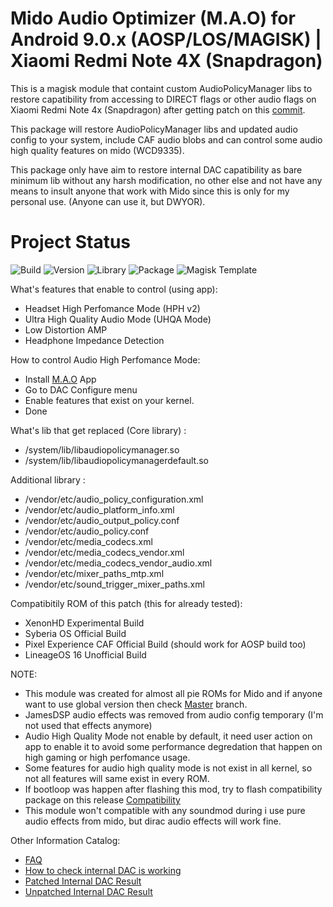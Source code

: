 # Mido Audio Optimizer (M.A.O) for Android 9.0.x (AOSP/LOS/MAGISK) | Xiaomi Redmi Note 4X (Snapdragon)

This is a magisk module that containt custom AudioPolicyManager libs to restore capatibility from accessing to DIRECT flags or other audio flags on Xiaomi Redmi Note 4x (Snapdragon) after getting patch on this [commit](https://github.com/syberia-project/platform_frameworks_av/commit/b263c3cd286090c00b16b562f9384a4f80e44377).

This package will restore AudioPolicyManager libs and updated audio config to your system, include CAF audio blobs and can control some audio high quality features on mido (WCD9335).

This package only have aim to restore internal DAC capatibility as bare minimum lib without any harsh modification, no other else and not have any means to insult anyone that work with Mido since this is only for my personal use. (Anyone can use it, but DWYOR).

# Project Status
![Build](https://img.shields.io/badge/Build%20Status-Updated-green.svg) ![Version](https://img.shields.io/badge/Latest%20Version-0.9.5-blue.svg) ![Library](https://img.shields.io/badge/Library%20Base-SyberiaOS%2020190511-blue.svg)
![Package](https://img.shields.io/badge/Package-Magisk-blue.svg) ![Magisk Template](https://img.shields.io/badge/Magisk%20Template-v19.0-blue.svg) 

What's features that enable to control (using app):
- Headset High Perfomance Mode (HPH v2)
- Ultra High Quality Audio Mode (UHQA Mode)
- Low Distortion AMP
- Headphone Impedance Detection

How to control Audio High Perfomance Mode:
- Install [M.A.O](https://github.com/Nicklas373/M.A.O) App
- Go to DAC Configure menu
- Enable features that exist on your kernel.
- Done

What's lib that get replaced (Core library) :
- /system/lib/libaudiopolicymanager.so
- /system/lib/libaudiopolicymanagerdefault.so

Additional library :
- /vendor/etc/audio_policy_configuration.xml
- /vendor/etc/audio_platform_info.xml
- /vendor/etc/audio_output_policy.conf
- /vendor/etc/audio_policy.conf
- /vendor/etc/media_codecs.xml
- /vendor/etc/media_codecs_vendor.xml
- /vendor/etc/media_codecs_vendor_audio.xml
- /vendor/etc/mixer_paths_mtp.xml
- /vendor/etc/sound_trigger_mixer_paths.xml

Compatibitily ROM of this patch (this for already tested):
- XenonHD Experimental Build
- Syberia OS Official Build
- Pixel Experience CAF Official Build (should work for AOSP build too)
- LineageOS 16 Unofficial Build

NOTE: 
- This module was created for almost all pie ROMs for Mido and if anyone want to use global version then check [Master](https://github.com/Nicklas373/Internal_DAC_Fixer/tree/master) branch. 
- JamesDSP audio effects was removed from audio config temporary (I'm not used that effects anymore)
- Audio High Quality Mode not enable by default, it need user action on app to enable it to avoid some performance degredation that happen on high gaming or high perfomance usage.
- Some features for audio high quality mode is not exist in all kernel, so not all features will same exist in every ROM.
- If bootloop was happen after flashing this mod, try to flash compatibility package on this release [Compatibility](https://github.com/Nicklas373/M.A.O-MAGISK-/releases/tag/1.0-C)
- This module won't compatible with any soundmod during i use pure audio effects from mido, but dirac audio effects will work fine.

Other Information Catalog:
- [FAQ](https://github.com/Nicklas373/Internal_DAC_Fixer/blob/master/docs/FAQ.md)
- [How to check internal DAC is working](https://github.com/Nicklas373/Internal_DAC_Fixer/blob/master/docs/Neutron.md)
- [Patched Internal DAC Result](https://github.com/Nicklas373/Internal_DAC_Fixer/blob/master/docs/Patched.md)
- [Unpatched Internal DAC Result](https://github.com/Nicklas373/Internal_DAC_Fixer/blob/master/docs/Unpatched.md)
